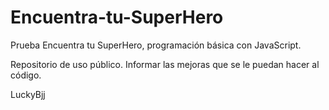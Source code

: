 # Encuentra-tu-SuperHero
Prueba Encuentra tu SuperHero, programación básica con JavaScript.

Repositorio de uso público.
Informar las mejoras que se le puedan hacer al código.

LuckyBjj
